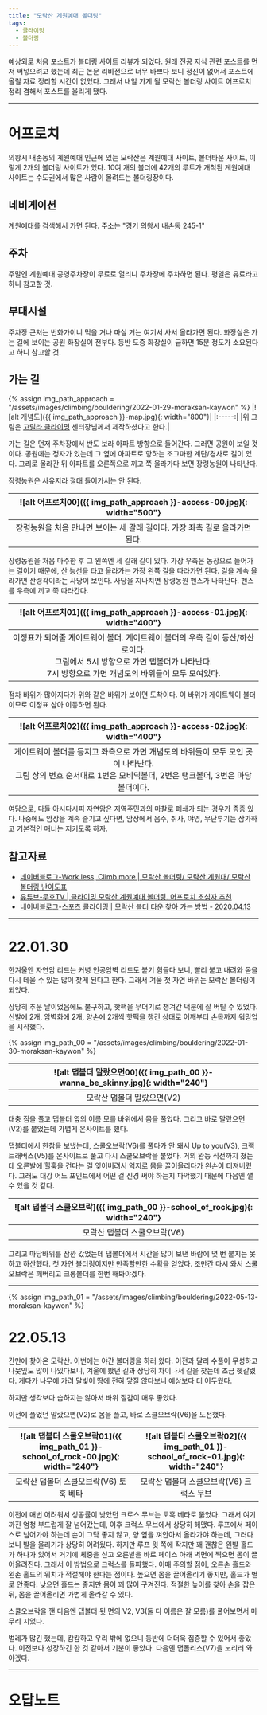 ```yaml
---
title: "모락산 계원예대 볼더링"
tags:
  - 클라이밍
  - 볼더링
---
```



예상외로 처음 포스트가 볼더링 사이트 리뷰가 되었다.
원래 전공 지식 관련 포스트를 먼저 써넣으려고 했는데 최근 논문 리비전으로 너무 바쁘다 보니
정신이 없어서 포스트에 올릴 자료 정리할 시간이 없었다.
그래서 내일 가게 될 모락산 볼더링 사이트 어프로치 정리 겸해서 포스트를 올리게 됐다.


---------
# 어프로치

의왕시 내손동의 계원예대 인근에 있는 모락산은 계원예대 사이트, 볼더타운 사이트, 이렇게 2개의 볼더링 사이트가 있다.
10여 개의 볼더에 42개의 루트가 개척된 계원예대 사이트는 수도권에서 많은 사람이 몰려드는 볼더링장이다.

## 네비게이션
계원예대를 검색해서 가면 된다.
주소는 "경기 의왕시 내손동 245-1"

## 주차
주말엔 계원예대 공영주차장이 무료로 열리니 주차장에 주차하면 된다.
평일은 유료라고 하니 참고할 것.

## 부대시설

주차장 근처는 번화가이니 먹을 거나 마실 거는 여기서 사서 올라가면 된다.
화장실은 가는 길에 보이는 공원 화장실이 전부다. 등반 도중 화장실이 급하면 15분 정도가 소요된다고 하니 참고할 것.

## 가는 길


{% assign img_path_approach = "/assets/images/climbing/bouldering/2022-01-29-moraksan-kaywon" %}
|<a name="개념도">![alt 개념도]({{ img_path_approach }}-map.jpg){: width="800"}</a>|
|:-----:|
|위 그림은 [고릴라 클라이밍](https://www.instagram.com/gorillaclimbing/) 센터장님께서 제작하셨다고 한다.|

가는 길은 먼저 주차장에서 반도 보라 아파트 방향으로 들어간다. 그러면 공원이 보일 것이다. 공원에는 정자가 있는데 그 옆에 아파트로 향하는 조그마한 계단/경사로 길이 있다.
그리로 올라간 뒤 아파트를 오른쪽으로 끼고 쭉 올라가다 보면 장령농원이 나타난다.

장령농원은 사유지라 절대 들어가서는 안 된다.


|<a name="어프로치0">![alt 어프로치00]({{ img_path_approach }}-access-00.jpg){: width="500"}</a>|
|:--------:|
|장령농원을 처음 만나면 보이는 세 갈래 길이다. 가장 좌측 길로 올라가면 된다.|


장령농원을 처음 마주한 후 그 왼쪽엔 세 갈래 길이 있다. 가장 우측은 농장으로 들어가는 길이기 때문에, 산 능선을 타고 올라가는 가장 왼쪽 길을 따라가면 된다.
길을 계속 올라가면 산령각이라는 사당이 보인다.
사당을 지나치면 장령농원 펜스가 나타난다. 펜스를 우측에 끼고 쭉 따라간다.


|<a name="어프로치1">![alt 어프로치01]({{ img_path_approach }}-access-01.jpg){: width="400"}</a>|
|:-----:|
|이정표가 되어줄 게이트웨이 볼더. 게이트웨이 볼더의 우측 길이 등산/하산로이다.<br>그림에서 5시 방향으로 가면 댑볼더가 나타난다.<br>7시 방향으로 가면 개념도의 바위들이 모두 모여있다.|


점차 바위가 많아지다가 위와 같은 바위가 보이면 도착이다.
이 바위가 게이트웨이 볼더이므로 이정표 삼아 이동하면 된다.

|<a name="어프로치2">![alt 어프로치02]({{ img_path_approach }}-access-02.jpg){: width="400"}</a>|
|:-----:|
|게이트웨이 볼더를 등지고 좌측으로 가면 개념도의 바위들이 모두 모인 곳이 나타난다.<br>그림 상의 번호 순서대로 1번은 모비딕볼더, 2번은 탱크볼더, 3번은 마당볼더이다.|


여담으로, 다들 아시다시피 자연암은 지역주민과의 마찰로 폐쇄가 되는 경우가 종종 있다.
나중에도 암장을 계속 즐기고 싶다면, 암장에서 음주, 취사, 야영, 무단투기는 삼가하고 기본적인 매너는 지키도록 하자.

## 참고자료
- [네이버블로그-Work less, Climb more \| 모락산 볼더링/ 모락산 계원대/ 모락산 볼더링 난이도표](https://m.blog.naver.com/andgigs/221114294172)
- [유튜브-무호TV \| 클라이밍 모락산 계원예대 볼더링. 어프로치 초심자 추천](https://youtu.be/OuRSvQfz6_I)
- [네이버블로그-스포츠 클라이밍 \| 모락산 볼더 타운 찾아 가는 방법 - 2020.04.13](https://blog.naver.com/sclty/221906034591)


------

# 22.01.30

한겨울엔 자연암 리드는 커녕 인공암벽 리드도 붙기 힘들다 보니,
빨리 붙고 내려와 몸을 다시 데울 수 있는 많이 찾게 된다고 한다.
그래서 겨울 첫 자연 바위는 모락산 볼더링이 되었다.

상당히 추운 날이었음에도 불구하고, 핫팩을 무더기로 챙겨간 덕분에 잘 버틸 수 있었다.
신발에 2개, 암벽화에 2개, 양손에 2개씩 핫팩을 챙긴 상태로 어깨부터 손목까지 워밍업을 시작했다.

{% assign img_path_00 = "/assets/images/climbing/bouldering/2022-01-30-moraksan-kaywon" %}

|<a name="말랐으면">![alt 댑볼더 말랐으면00]({{ img_path_00 }}-wanna_be_skinny.jpg){: width="240"}</a>|
|:------:|
|모락산 댑볼더 말랐으면(V2)|


대충 짐을 풀고 댑볼더 옆의 이름 모를 바위에서 몸을 풀었다.
그리고 바로 말랐으면(V2)를 붙었는데 가볍게 온사이트를 했다.

댑볼더에서 한참을 보냈는데, 스쿨오브락(V6)를 풀다가 안 돼서 Up to you(V3), 크랙트래버스(V5)를 온사이트로 풀고 다시 스쿨오브락을 붙었다.
거의 완등 직전까지 쳤는데 오른발에 힐훅을 건다는 걸 잊어버려서 억지로 몸을 끌어올리다가 왼손이 터져버렸다.
그래도 대강 어느 포인트에서 어떤 걸 신경 써야 하는지 파악했기 때문에 다음엔 깰 수 있을 것 같다.

|<a name="스쿨오브락">![alt 댑볼더 스쿨오브락]({{ img_path_00 }}-school_of_rock.jpg){: width="240"}</a>|
|:-----:|
|모락산 댑볼더 스쿨오브락(V6)|


그리고 마당바위를 잠깐 갔었는데 댑볼더에서 시간을 많이 보낸 바람에 몇 번 붙지는 못하고 하산했다.
첫 자연 볼더링이지만 만족할만한 수확을 얻었다. 조만간 다시 와서 스쿨오브락은 깨버리고 크롱볼더를 한번 해봐야겠다.

---

{% assign img_path_01 = "/assets/images/climbing/bouldering/2022-05-13-moraksan-kaywon" %}

# 22.05.13

간만에 찾아온 모락산. 이번에는 야간 볼더링을 하러 왔다.
이전과 달리 수풀이 무성하고 나뭇잎도 많이 나있다보니, 겨울에 봤던 길과 상당히 차이나서
  길을 찾는데 조금 헷갈렸다.
게다가 나무에 가려 달빛이 땅에 전혀 닿질 않다보니 예상보다 더 어두웠다.

하지만 생각보다 습하지는 않아서 바위 질감이 매우 좋았다.

이전에 풀었던 말랐으면(V2)로 몸을 풀고, 바로 스쿨오브락(V6)을 도전했다.

|<a name="스쿨오브락01">![alt 댑볼더 스쿨오브락01]({{ img_path_01 }}-school_of_rock-00.jpg){: width="240"}</a>|<a name="스쿨오브락02">![alt 댑볼더 스쿨오브락02]({{ img_path_01 }}-school_of_rock-01.jpg){: width="240"}</a> |
|:----:|:----:|
|모락산 댑볼더 스쿨오브락(V6) 토훅 베타|모락산 댑볼더 스쿨오브락(V6) 크럭스 무브|

이전에 매번 어려워서 성공률이 낮았던 크로스 무브는 토훅 베타로 뚫었다.
그래서 여기까진 엄청 부드럽게 잘 넘어갔는데, 이후 크럭스 무브에서 상당히 헤맸다.
루프에서 페이스로 넘어가야 하는데 손이 그닥 좋지 않고, 양 옆을 껴안아서 올라가야 하는데,
  그러다보니 발을 올리기가 상당히 어려웠다.
하지만 루프 윗 쪽에 작지만 꽤 괜찮은 왼발 홀드가 하나가 있어서 거기에 체중을 싣고
  오른발을 바로 페이스 아래 벽면에 찍으면 몸이 끌어올려진다. 그래서 이 방법으로 크럭스를 돌파했다.
이때 주의할 점이, 오른손 홀드와 왼손 홀드의 위치가 적절해야 한다는 점이다.
높으면 몸을 끌어올리기 좋지만, 홀드가 별로 안좋다. 낮으면 홀드는 좋지만 몸이 꽤 많이 구겨진다.
적절한 높이를 찾아 손을 잡은 뒤, 몸을 끌어올리면 가볍게 올라갈 수 있다.


스쿨오브락을 깬 다음엔 댑볼더 뒷 면의 V2, V3(둘 다 이름은 잘 모름)를 풀어보면서 마무리 지었다.

벌레가 많긴 했는데, 캄캄하고 우리 밖에 없으니 등반에 더더욱 집중할 수 있어서 좋았다.
이전보다 성장하긴 한 것 같아서 기분이 좋았다. 다음엔 댑폴리스(V7)을 노리러 와야겠다.

------------
# 오답노트

<!--
1. 댑볼더 - 스쿨오브락, V6
    1. 루프를 탈 때, 힐 훅을 건 상태에서, 왼발 힐 훅에 집중한 상태로 오른발은 아래 루프 쪽에 플래깅을 제대로 한다.
    2. 그 상태로 왼 손을 크로스 동작으로(확 치지 말고) 천천히 다음 홀드까지 뻗는다.
    3. 오른발을 반대편에 토 훅을 걸어 버텨주면 오른손을 마찬가지로 반대편 홀드에 뻗을 수 있다.
    4. 오른쪽 벽에 힐 훅을 걸기 좋은 홀드가 있는데 이걸 잊지 말고 활용해야 한다.
-->
